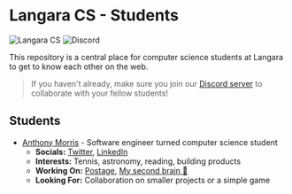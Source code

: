 # Langara CS - Students

![Langara CS](https://img.shields.io/badge/langara-cs-%23f15a22) ![Discord](https://img.shields.io/discord/753037165050593300)

This repository is a central place for computer science students at Langara to get to know each other on the web.

> If you haven't already, make sure you join our [Discord server](https://discord.gg/uy3wCpZ) to collaborate with your fellow students!

## Students

- [Anthony Morris](https://anthonymorris.dev) - Software engineer turned computer science student
  - **Socials:** [Twitter](https://twitter.com/amorriscode), [LinkedIn](https://www.linkedin.com/in/amorriscode/)
  - **Interests:** Tennis, astronomy, reading, building products
  - **Working On:** [Postage](https://postage.care), [My second brain 🧠](https://anthonymorris.dev/second-brain)
  - **Looking For:** Collaboration on smaller projects or a simple game
